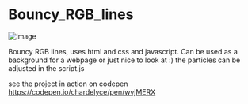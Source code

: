 # Bouncy_RGB_lines
![image](https://github.com/Chardelyce/Bouncy_RGB_lines/assets/63970461/fd13b6e3-2846-49a6-b62a-7595f538dda2)

Bouncy RGB lines, uses html and css and javascript. 
Can be used as a background for a webpage or just nice to look at :)
the particles can be adjusted in the script.js


see the project in action on codepen https://codepen.io/chardelyce/pen/wvjMERX
